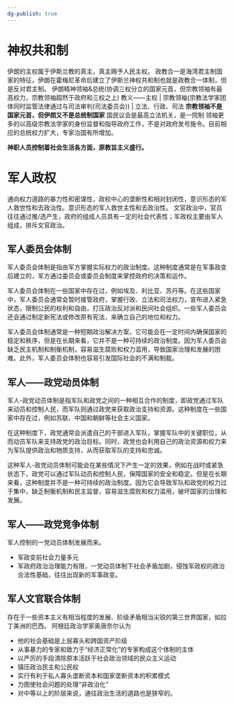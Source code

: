 ```yaml
---
dg-publish: true
---
```

# 神权共和制
伊朗的主权属于伊斯兰教的真主，真主赐予人民主权。
政教合一是海湾君主制国家的特征，伊朗在霍梅尼革命后建立了伊斯兰神权共和制也就是政教合一体制，但是反对君主制。
伊朗精神领袖&总统(协调三权分立的国家元首，但宗教领袖有最高权力，宗教领袖超然于政府和三权之上)
教义——主权
|
宗教领袖(宗教法学家团体同时监管法律通过与司法审判(司法委员会))
|
立法、行政、司法
**宗教领袖不是国家元首，但伊朗又不是总统制国家**
国民议会是最高立法机关，是一院制
领袖更多的以高级宗教法学家的身份监督和指导政府工作，不是对政府发号施令。目前相应的总统权力扩大，专家治国有所增加。

**神职人员控制着社会生活各方面，原教旨主义盛行。**
# 军人政权
通向权力道路的暴力性和密谋性，政权中心的垄断性和相对封闭性，意识形态的军人救世性和去政治性。意识形态的军人救世主性和去政治性。
文官政治中，官员往往通过推/选产生，政府的组成人员具有一定的社会代表性；军政权主要由军人组成，排斥文官政治。
## 军人委员会体制
军人委员会体制是指由军方掌握实际权力的政治制度。这种制度通常是在军事政变后建立的，军方通过委员会或委员会制度来掌控政府的决策和运作。

军人委员会体制在一些国家中存在过，例如埃及、利比亚、苏丹等。在这些国家中，军人委员会通常会暂时接管政府，掌握行政、立法和司法权力，宣布进入紧急状态，限制公民的权利和自由，打压政治反对派和民间社会组织。一些军人委员会还会通过制定新宪法或修改原有宪法，来确立自己的地位和权力。

军人委员会体制通常是一种短期政治解决方案，它可能会在一定时间内确保国家的稳定和秩序，但是在长期来看，它并不是一种可持续的政治制度。因为军人委员会缺乏民主机制和制衡机制，容易滋生腐败和权力滥用，导致国家治理和发展的困难。此外，军人委员会体制也容易引发国际社会的不满和制裁。
## 军人——政党动员体制
军人-政党动员体制是指军队和政党之间的一种相互合作的制度，即政党通过军队来动员和控制人民，而军队则通过政党来获取政治支持和资源。这种制度在一些国家中存在过，例如苏联、中国和朝鲜等社会主义国家。

在这种制度下，政党通常会派遣自己的干部进入军队，掌握军队中的关键职位，从而动员军队来支持政党的政治目标。同时，政党也会利用自己的政治资源和权力来为军队提供政治和物质支持，从而获取军队的支持和忠诚。

这种军人-政党动员体制可能会在某些情况下产生一定的效果，例如在战时或紧急状态下，政党可以通过军队动员和控制人民，保障国家的安全和稳定。但是在长期来看，这种制度并不是一种可持续的政治制度。因为它会导致军队和政党的权力过于集中，缺乏制衡机制和民主监督，容易滋生腐败和权力滥用，破坏国家的治理和发展。
## 军人——政党竞争体制
军人控制的一党动员体制发展而来。
- 军政变前社会力量多元
- 军政府政治治理能力有限，一党动员体制下社会矛盾加剧，侵蚀军政权的政治合法性基础，往往出现新的军事政变。
## 军人文官联合体制
存在于一些资本主义有相当程度的发展、阶级矛盾相当尖锐的第三世界国家，如拉丁美洲的巴西。
阿根廷政治学家奥唐奈尔认为
- 他的社会基础是上层寡头和跨国资产阶级
- 从事暴力的专家和致力于“经济正常化”的专家构成这个体制的主体
- 以严厉的手段清除原本活跃于社会政治领域的民众主义运动
- 镇压政治民主和公民权
- 实行有利于私人寡头垄断资本和国家垄断资本的积累模式
- 力图使社会问题的处理“非政治化”
- 对中等以上的阶层来说，通往政治生活的道路也是狭窄的。